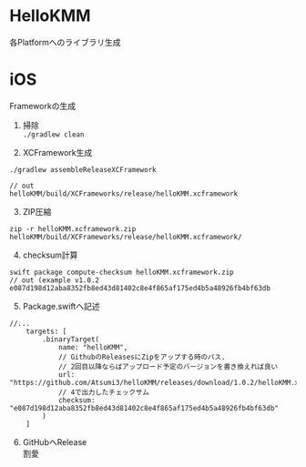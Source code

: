 # HelloKMM

各Platformへのライブラリ生成

# iOS
Frameworkの生成
1. 掃除  
`./gradlew clean`
  
2. XCFramework生成  

```
./gradlew assembleReleaseXCFramework

// out
helloKMM/build/XCFrameworks/release/helloKMM.xcframework
```
3. ZIP圧縮  
```
zip -r helloKMM.xcframework.zip helloKMM/build/XCFrameworks/release/helloKMM.xcframework/
```
4. checksum計算  
```
swift package compute-checksum helloKMM.xcframework.zip
// out (example v1.0.2
e087d198d12aba8352fb8ed43d81402c8e4f865af175ed4b5a48926fb4bf63db
```
5. Package.swiftへ記述
```
//...
    targets: [
        .binaryTarget(
            name: "helloKMM",
            // GithubのReleasesにZipをアップする時のパス.
            // 2回目以降ならばアップロード予定のバージョンを書き換えれば良い
            url: "https://github.com/Atsumi3/helloKMM/releases/download/1.0.2/helloKMM.xcframework.zip",
            // 4で出力したチェックサム
            checksum: "e087d198d12aba8352fb8ed43d81402c8e4f865af175ed4b5a48926fb4bf63db"
        )
    ]
```
6. GitHubへRelease  
割愛
